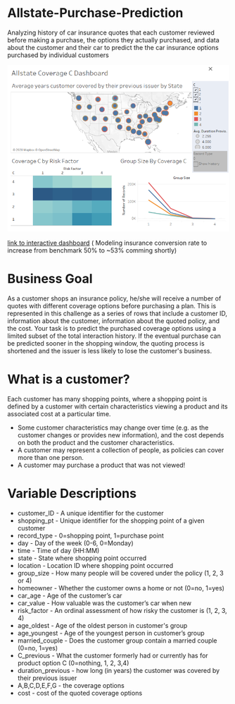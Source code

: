 # Allstate-Purchase-Prediction
Analyzing history of car insurance quotes that each customer reviewed before making a purchase, the options they actually purchased, and data about the customer and their car to predict the the car insurance options purchased by individual customers 

![alt_test](Allstate_Coverage_C.png)

[link to interactive dashboard](https://public.tableau.com/profile/cristian.t.lazaro#!/?newProfile=&activeTab=0)
( Modeling insurance conversion rate to increase from benchmark 50% to ~53% comming shortly)

# Business Goal
As a customer shops an insurance policy, he/she will receive a number of quotes with different coverage options before purchasing a plan. This is represented in this challenge as a series of rows that include a customer ID, information about the customer, information about the quoted policy, and the cost. Your task is to predict the purchased coverage options using a limited subset of the total interaction history. If the eventual purchase can be predicted sooner in the shopping window, the quoting process is shortened and the issuer is less likely to lose the customer's business.

# What is a customer?
Each customer has many shopping points, where a shopping point is defined by a customer with certain characteristics viewing a product and its associated cost at a particular time.
* Some customer characteristics may change over time (e.g. as the customer changes or provides new information), and the cost depends on both the product and the customer characteristics.
* A customer may represent a collection of people, as policies can cover more than one person.
* A customer may purchase a product that was not viewed!

# Variable Descriptions
* customer_ID - A unique identifier for the customer
* shopping_pt - Unique identifier for the shopping point of a given customer
* record_type - 0=shopping point, 1=purchase point
* day - Day of the week (0-6, 0=Monday)
* time - Time of day (HH:MM)
* state - State where shopping point occurred
* location - Location ID where shopping point occurred
* group_size - How many people will be covered under the policy (1, 2, 3 or 4)
* homeowner - Whether the customer owns a home or not (0=no, 1=yes)
* car_age - Age of the customer’s car
* car_value - How valuable was the customer’s car when new
* risk_factor - An ordinal assessment of how risky the customer is (1, 2, 3, 4)
* age_oldest - Age of the oldest person in customer's group
* age_youngest - Age of the youngest person in customer’s group
* married_couple - Does the customer group contain a married couple (0=no, 1=yes)
* C_previous - What the customer formerly had or currently has for product option C (0=nothing, 1, 2, 3,4)
* duration_previous -  how long (in years) the customer was covered by their previous issuer
* A,B,C,D,E,F,G - the coverage options
* cost - cost of the quoted coverage options

